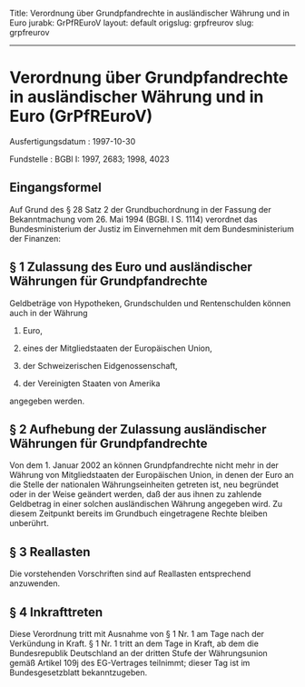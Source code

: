 Title: Verordnung über Grundpfandrechte in ausländischer Währung und in Euro
jurabk: GrPfREuroV
layout: default
origslug: grpfreurov
slug: grpfreurov

---

# Verordnung über Grundpfandrechte in ausländischer Währung und in Euro (GrPfREuroV)

Ausfertigungsdatum
:   1997-10-30

Fundstelle
:   BGBl I: 1997, 2683; 1998, 4023



## Eingangsformel

Auf Grund des § 28 Satz 2 der Grundbuchordnung in der Fassung der
Bekanntmachung vom 26. Mai 1994 (BGBl. I S. 1114) verordnet das
Bundesministerium der Justiz im Einvernehmen mit dem Bundesministerium
der Finanzen:


## § 1 Zulassung des Euro und ausländischer Währungen für Grundpfandrechte

Geldbeträge von Hypotheken, Grundschulden und Rentenschulden können
auch in der Währung

1.  Euro,


2.  eines der Mitgliedstaaten der Europäischen Union,


3.  der Schweizerischen Eidgenossenschaft,


4.  der Vereinigten Staaten von Amerika



angegeben werden.


## § 2 Aufhebung der Zulassung ausländischer Währungen für Grundpfandrechte

Von dem 1. Januar 2002 an können Grundpfandrechte nicht mehr in der
Währung von Mitgliedstaaten der Europäischen Union, in denen der Euro
an die Stelle der nationalen Währungseinheiten getreten ist, neu
begründet oder in der Weise geändert werden, daß der aus ihnen zu
zahlende Geldbetrag in einer solchen ausländischen Währung angegeben
wird. Zu diesem Zeitpunkt bereits im Grundbuch eingetragene Rechte
bleiben unberührt.


## § 3 Reallasten

Die vorstehenden Vorschriften sind auf Reallasten entsprechend
anzuwenden.


## § 4 Inkrafttreten

Diese Verordnung tritt mit Ausnahme von § 1 Nr. 1 am Tage nach der
Verkündung in Kraft. § 1 Nr. 1 tritt an dem Tage in Kraft, ab dem die
Bundesrepublik Deutschland an der dritten Stufe der Währungsunion
gemäß Artikel 109j des EG-Vertrages teilnimmt; dieser Tag ist im
Bundesgesetzblatt bekanntzugeben.

